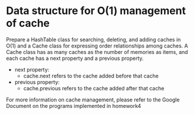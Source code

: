 # Data structure for O(1) management of cache

Prepare a HashTable class for searching, deleting, and adding caches in O(1) and a Cache class for expressing order relationships among caches.
A Cache class has as many caches as the number of memories as items, and each cache has a next property and a previous property.

* next property:
   * cache.next refers to the cache added before that cache
* previous property:
   * cache.previous refers to the cache added after that cache

For more information on cache management, please refer to the Google Document on the programs implemented in homework4